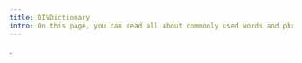 ```yaml
---
title: DIVDictionary
intro: On this page, you can read all about commonly used words and phrases that DIVD uses all over the website. The DIVDictionary contains words
---
```


.